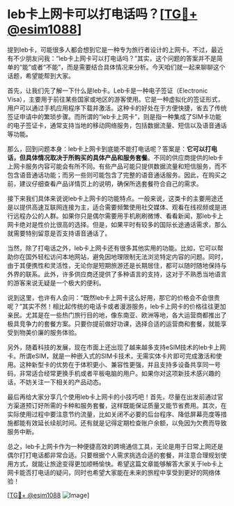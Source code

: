 # leb卡上网卡可以打电话吗？[[TG💪+ @esim1088](https://t.me/s/esim1088)]

提到leb卡，可能很多人都会想到它是一种专为旅行者设计的上网卡。不过，最近有不少朋友问我：“leb卡上网卡可以打电话吗？”其实，这个问题的答案并不是简单的“能”或者“不能”，而是需要结合具体情况来分析。今天咱们就一起来聊聊这个话题，希望能帮到大家。

首先，让我们先了解一下什么是leb卡。Leb卡是一种电子签证（Electronic Visa），主要用于前往某些国家或地区的游客使用。它是一种虚拟化的签证形式，用户可以通过手机应用程序下载并激活。这种卡的好处在于方便快捷，省去了传统签证申请中的繁琐步骤。而所谓的“leb卡上网卡”，则是指一种集成了SIM卡功能的电子签证卡，通常支持当地的移动网络服务，包括数据流量、短信以及语音通话等功能。

那么，回到问题本身：leb卡上网卡到底能不能打电话呢？答案是：**它可以打电话，但具体情况取决于所购买的具体产品和服务套餐**。不同的供应商提供的leb卡上网卡服务内容可能会有所不同。有些产品可能只提供数据流量和短信服务，而不包含语音通话功能；而另一些则可能包含了完整的语音通话服务。因此，在购买之前，建议仔细查看产品详情页上的说明，确保所选套餐符合自己的需求。

接下来我们具体来说说leb卡上网卡的功能特点。一般来说，这类卡的主要用途还是以提供高速互联网连接为主，适合需要频繁使用社交媒体、观看在线视频或是进行远程办公的人群。如果你只是偶尔需要用手机刷刷微博、看看新闻，那leb卡上网卡绝对是性价比很高的选择。但是，如果平时有较多的国际长途通话需求，那么就需要特别留意是否支持语音通话了。

当然，除了打电话之外，leb卡上网卡还有很多其他实用的功能。比如，它可以帮助你在国外轻松访问本地网站，避免因地理限制无法浏览特定内容的问题。同时，由于其便携性和灵活性，无论你是短期旅游还是长期居住，都可以随时随地保持与外界的联系。此外，许多供应商还提供了多种语言的支持，这对于不熟悉当地语言的游客来说无疑是一个极大的便利。

说到这里，也许有人会问：“既然leb卡上网卡这么好用，那它的价格会不会很贵呢？”其实不然！相比起传统的电话卡或者漫游服务，leb卡上网卡的价格往往更加亲民。尤其是在一些热门旅行目的地，像东南亚、欧洲等地，各大运营商都推出了极具竞争力的套餐方案。只要你提前做好功课，选择合适的运营商和套餐，就能享受到物美价廉的服务体验。

另外，随着科技的发展，现在市面上还出现了越来越多支持eSIM技术的leb卡上网卡。所谓eSIM，就是一种嵌入式的SIM卡技术，无需实体卡片即可完成激活和使用。这种新型卡的优势在于体积更小、兼容性更强，并且支持多设备共享同一号码，非常适合经常更换手机或者平板电脑的用户。如果你对这项新技术感兴趣的话，不妨关注一下相关的产品动态。

最后再给大家分享几个使用leb卡上网卡的小技巧吧！首先，尽量在出发前通过官方渠道预订好所需的卡种和服务套餐，这样既能保证质量又能节省费用。其次，在实际使用过程中要注意节约流量，比如关闭不必要的后台程序、降低屏幕亮度等措施都能有效延长续航时间。还有就是记得定期检查账户余额，以免因为欠费而导致服务中断。

总之，leb卡上网卡作为一种便捷高效的跨境通信工具，无论是用于日常上网还是偶尔打打电话都非常合适。只要根据个人需求挑选合适的套餐，并注意合理规划使用方式，就能让旅途变得更加顺畅愉快。希望这篇文章能够解答大家关于leb卡上网卡能否打电话的疑问，同时也希望大家能在未来的旅程中享受到更好的网络体验！

[[TG💪+ @esim1088](https://t.me/s/esim1088) ![Image](https://i.postimg.cc/4NQfJmqS/Snipaste-2025-05-13-00-14-12.png)]